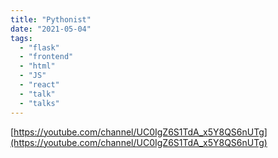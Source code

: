 ```yaml
---
title: "Pythonist"
date: "2021-05-04"
tags:
  - "flask"
  - "frontend"
  - "html"
  - "JS"
  - "react"
  - "talk"
  - "talks"
---
```


[https://youtube.com/channel/UC0IgZ6S1TdA_x5Y8QS6nUTg](https://youtube.com/channel/UC0IgZ6S1TdA_x5Y8QS6nUTg)
